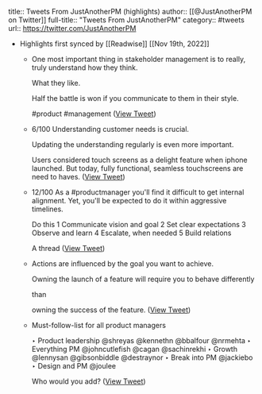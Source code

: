 title:: Tweets From JustAnotherPM (highlights)
author:: [[@JustAnotherPM on Twitter]]
full-title:: "Tweets From JustAnotherPM"
category:: #tweets
url:: https://twitter.com/JustAnotherPM

- Highlights first synced by [[Readwise]] [[Nov 19th, 2022]]
	- One most important thing in stakeholder management is to really, truly understand how they think.
	  
	  What they like.
	  
	  Half the battle is won if you communicate to them in their style. 
	  
	  #product #management ([View Tweet](https://twitter.com/JustAnotherPM/status/1357086512911966210))
	- 6/100
	  Understanding customer needs is crucial.
	  
	  Updating the understanding regularly is even more important.
	  
	  Users considered touch screens as a delight feature when iphone launched. But today, fully functional, seamless touchscreens are need to haves. ([View Tweet](https://twitter.com/JustAnotherPM/status/1385843525317799936))
	- 12/100
	  As a #productmanager you'll find it difficult to get internal alignment. Yet, you'll be expected to do it within aggressive timelines.
	  
	  Do this
	  1 Communicate vision and goal
	  2 Set clear expectations
	  3 Observe and learn
	  4 Escalate, when needed
	  5 Build relations
	  
	  A thread ([View Tweet](https://twitter.com/JustAnotherPM/status/1389875116864061445))
	- Actions are influenced by the goal you want to achieve.
	  
	  Owning the launch of a feature will require you to behave differently
	  
	  than
	  
	  owning the success of the feature. ([View Tweet](https://twitter.com/JustAnotherPM/status/1359857330242924548))
	- Must-follow-list for all product managers
	  
	  ‣ Product leadership @shreyas @kennethn @bbalfour @nrmehta
	  ‣ Everything PM @johncutlefish @cagan @sachinrekhi 
	  ‣ Growth @lennysan @gibsonbiddle @destraynor
	  ‣ Break into PM @jackiebo 
	  ‣ Design and PM @joulee 
	  
	  Who would you add? ([View Tweet](https://twitter.com/JustAnotherPM/status/1477658202829299715))